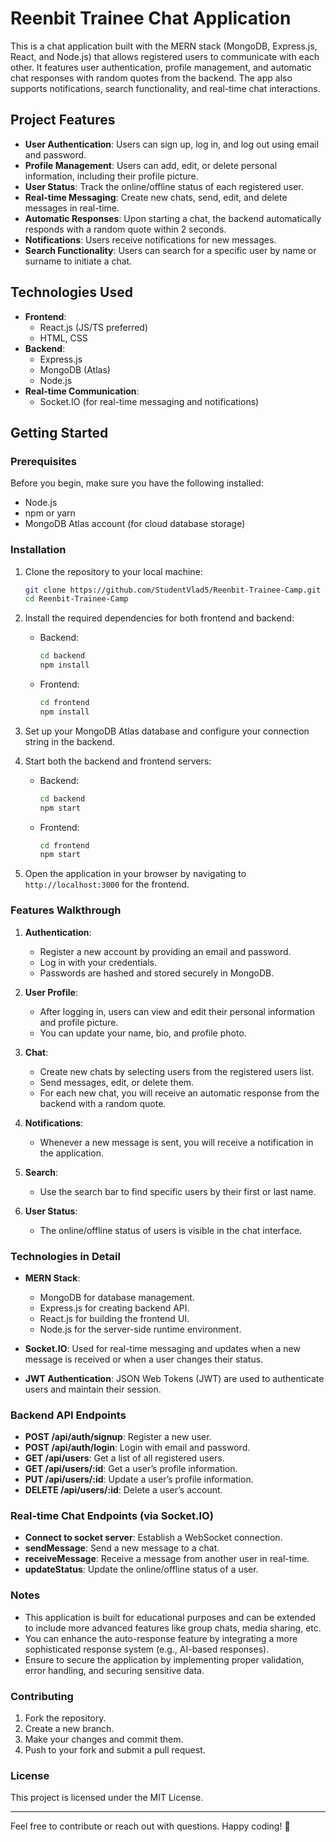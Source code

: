 # Reenbit Trainee Chat Application

This is a chat application built with the MERN stack (MongoDB, Express.js, React, and Node.js) that allows registered users to communicate with each other. It features user authentication, profile management, and automatic chat responses with random quotes from the backend. The app also supports notifications, search functionality, and real-time chat interactions.

## Project Features

- **User Authentication**: Users can sign up, log in, and log out using email and password.
- **Profile Management**: Users can add, edit, or delete personal information, including their profile picture.
- **User Status**: Track the online/offline status of each registered user.
- **Real-time Messaging**: Create new chats, send, edit, and delete messages in real-time.
- **Automatic Responses**: Upon starting a chat, the backend automatically responds with a random quote within 2 seconds.
- **Notifications**: Users receive notifications for new messages.
- **Search Functionality**: Users can search for a specific user by name or surname to initiate a chat.

## Technologies Used

- **Frontend**:
  - React.js (JS/TS preferred)
  - HTML, CSS
- **Backend**:
  - Express.js
  - MongoDB (Atlas)
  - Node.js
- **Real-time Communication**:
  - Socket.IO (for real-time messaging and notifications)

## Getting Started

### Prerequisites

Before you begin, make sure you have the following installed:

- Node.js
- npm or yarn
- MongoDB Atlas account (for cloud database storage)

### Installation

1. Clone the repository to your local machine:
   ```bash
   git clone https://github.com/StudentVlad5/Reenbit-Trainee-Camp.git
   cd Reenbit-Trainee-Camp
   ```

2. Install the required dependencies for both frontend and backend:

   - Backend:
     ```bash
     cd backend
     npm install
     ```

   - Frontend:
     ```bash
     cd frontend
     npm install
     ```

3. Set up your MongoDB Atlas database and configure your connection string in the backend.

4. Start both the backend and frontend servers:

   - Backend:
     ```bash
     cd backend
     npm start
     ```

   - Frontend:
     ```bash
     cd frontend
     npm start
     ```

5. Open the application in your browser by navigating to `http://localhost:3000` for the frontend.

### Features Walkthrough

1. **Authentication**: 
   - Register a new account by providing an email and password.
   - Log in with your credentials.
   - Passwords are hashed and stored securely in MongoDB.

2. **User Profile**: 
   - After logging in, users can view and edit their personal information and profile picture.
   - You can update your name, bio, and profile photo.

3. **Chat**:
   - Create new chats by selecting users from the registered users list.
   - Send messages, edit, or delete them.
   - For each new chat, you will receive an automatic response from the backend with a random quote.

4. **Notifications**:
   - Whenever a new message is sent, you will receive a notification in the application.

5. **Search**:
   - Use the search bar to find specific users by their first or last name.

6. **User Status**: 
   - The online/offline status of users is visible in the chat interface.

### Technologies in Detail

- **MERN Stack**:
  - MongoDB for database management.
  - Express.js for creating backend API.
  - React.js for building the frontend UI.
  - Node.js for the server-side runtime environment.
  
- **Socket.IO**: Used for real-time messaging and updates when a new message is received or when a user changes their status.

- **JWT Authentication**: JSON Web Tokens (JWT) are used to authenticate users and maintain their session.

### Backend API Endpoints

- **POST /api/auth/signup**: Register a new user.
- **POST /api/auth/login**: Login with email and password.
- **GET /api/users**: Get a list of all registered users.
- **GET /api/users/:id**: Get a user’s profile information.
- **PUT /api/users/:id**: Update a user’s profile information.
- **DELETE /api/users/:id**: Delete a user’s account.

### Real-time Chat Endpoints (via Socket.IO)

- **Connect to socket server**: Establish a WebSocket connection.
- **sendMessage**: Send a new message to a chat.
- **receiveMessage**: Receive a message from another user in real-time.
- **updateStatus**: Update the online/offline status of a user.

### Notes

- This application is built for educational purposes and can be extended to include more advanced features like group chats, media sharing, etc.
- You can enhance the auto-response feature by integrating a more sophisticated response system (e.g., AI-based responses).
- Ensure to secure the application by implementing proper validation, error handling, and securing sensitive data.

### Contributing

1. Fork the repository.
2. Create a new branch.
3. Make your changes and commit them.
4. Push to your fork and submit a pull request.

### License

This project is licensed under the MIT License.

---

Feel free to contribute or reach out with questions. Happy coding! 🚀